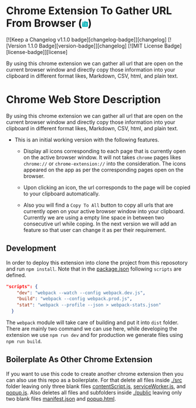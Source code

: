 # Chrome Extension To Gather URL From Browser (<img src="./public/asset/img/180.png" height=16 alt="Chrome Extension " />)

[![Keep a Changelog v1.1.0 badge][changelog-badge]][changelog] [![Version 1.1.0 Badge][version-badge]][changelog] [![MIT License Badge][license-badge]][license]

By using this chrome extension we can gather all url that are open on the current browser window and directly copy those information into your clipboard in different format likes, Markdown, CSV, html, and plain text. 


# Chrome Web Store Description


By using this chrome extension we can gather all url that are open on the current browser window and directly copy those information into your clipboard in different format likes, Markdown, CSV, html, and plain text. 

- This is an initial working version with the following features.

    - Display all icons corresponding to each page that is currently open on the active browser window. It will not takes `chrome` pages likes `chrome://` or `chrome-extension://` into the consideration. The icons appeared on the app as per the corresponding pages open on the browser. 

    - Upon clicking an icon, the url corresponds to the page will be copied to your clipboard automatically.

    - Also you will find a `Copy To All` button to copy all urls that are currently open on your active browser window  into your clipboard. Currently we are using a empty line space in between two consecutive url while coping. In the next version we will add an feature so that user can change it as per their requirement.




## Development

In order to deploy this extension into clone the project from this reposotory and run `npm install`. Note that in the [package.json](./package.json) following `scripts` are defined.

```json
"scripts": {
    "dev": "webpack --watch --config webpack.dev.js",
    "build": "webpack --config webpack.prod.js",
    "stat": "webpack --profile --json > webpack-stats.json"
  }
```
The `webpack` module will take care of building and put it into `dist` folder. There are mainly two command we can use here, while developing the extension we use `npm run dev` and for production we generate files using `npm run build`. 

## Boilerplate As Other Chrome Extension
If you want to use this code to create another chrome extension then you can also use this repo as a boilerplate. For that delete all files inside [./src](./src/) folder leaving  only three blank files [contentScript.js](./src/contentScript.js), [serviceWorker.js](./src/serviceWorker.js), and [popup.js](./src/popup.js). Also deletes all files and subfolders inside [./public](./public/) leaving only two blank files [manifest.json](./public/manifest.json) and [popup.html](./public/popup.html). 







